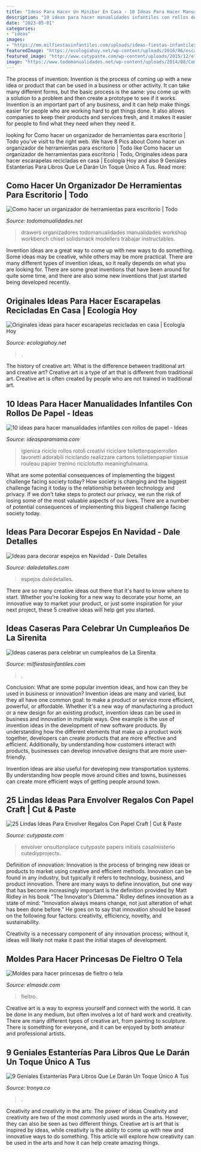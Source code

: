 ```yaml
---
title: "Ideas Para Hacer Un Minibar En Casa - 10 Ideas Para Hacer Manualidades Infantiles Con Rollos De Papel"
description: "10 ideas para hacer manualidades infantiles con rollos de papel"
date: "2023-05-01"
categories:
- "ideas"
images:
- "https://mm.milfiestasinfantiles.com/uploads/ideas-fiestas-infantiles/cumpleanos-la-sirenita-casero.jpg"
featuredImage: "https://ecologiahoy.net/wp-content/uploads/2016/06/escarapelas...-027.jpg"
featured_image: "http://www.cutypaste.com/wp-content/uploads/2015/12/efe31129ef61a10e93cccc9b41504c2e.jpg"
image: "https://www.todomanualidades.net/wp-content/uploads/2014/08/Como-hacer-un-organizador-de-herramientas-introd.jpg"
---
```



The process of invention:
Invention is the process of coming up with a new idea or product that can be used in a business or other activity. It can take many different forms, but the basic process is the same: you come up with a solution to a problem and then create a prototype to see if it works.
Invention is an important part of any business, and it can help make things easier for people who are working hard to get things done. It also allows companies to keep their products and services fresh, and it makes it easier for people to find what they need when they need it.

	

		
looking for Como hacer un organizador de herramientas para escritorio | Todo you've visit to the right web. We have 8 Pics about Como hacer un organizador de herramientas para escritorio | Todo like Como hacer un organizador de herramientas para escritorio | Todo, Originales ideas para hacer escarapelas recicladas en casa | Ecología Hoy and also 9 Geniales Estanterías Para Libros Que Le Darán Un Toque Único A Tus. Read more:
		
    
## Como Hacer Un Organizador De Herramientas Para Escritorio | Todo

<img loading=lazy src="https://www.todomanualidades.net/wp-content/uploads/2014/08/Como-hacer-un-organizador-de-herramientas-introd.jpg" onerror="this.onerror=null;this.src='https://tse2.mm.bing.net/th?id=OIP.rwPZIURSN1Ct1YEyCMG4sgHaE7&amp;pid=15.1';" alt="Como hacer un organizador de herramientas para escritorio | Todo">

_Source: todomanualidades.net_

>drawers organizadores todomanualidades manualidades workshop workbench chisel solidsmack modellers trabajar instructables. 

	

Invention ideas are a great way to come up with new ways to do something. Some ideas may be creative, while others may be more practical. There are many different types of invention ideas, so it really depends on what you are looking for. There are some great inventions that have been around for quite some time, and there are also some new inventions that just started being developed recently.

    
## Originales Ideas Para Hacer Escarapelas Recicladas En Casa | Ecología Hoy

<img loading=lazy src="https://ecologiahoy.net/wp-content/uploads/2016/06/escarapelas...-027.jpg" onerror="this.onerror=null;this.src='https://tse2.mm.bing.net/th?id=OIP.OPoewPScBOqgg1ouoPRixgHaJ3&amp;pid=15.1';" alt="Originales ideas para hacer escarapelas recicladas en casa | Ecología Hoy">

_Source: ecologiahoy.net_

>. 

	

The history of creative art: What is the difference between traditional art and creative art?
Creative art is a type of art that is different from traditional art. Creative art is often created by people who are not trained in traditional art.

    
## 10 Ideas Para Hacer Manualidades Infantiles Con Rollos De Papel - Ideas

<img loading=lazy src="https://www.ideasparamama.com/wp-content/uploads/2016/06/tren.jpg" onerror="this.onerror=null;this.src='https://tse4.mm.bing.net/th?id=OIP.L6LpdFIV1-Dx0Cwmn7wYuQHaKP&amp;pid=15.1';" alt="10 ideas para hacer manualidades infantiles con rollos de papel - Ideas">

_Source: ideasparamama.com_

>igienica riciclo rollos rotoli creativi riciclare toilettenpapierrollen lavoretti adorabili riciclando realizzare cartons toilettenpapier tissue rouleau papier trenino riciclotutto meaningfulmama. 

	

What are some potential consequences of implementing the biggest challenge facing society today?
How society is changing and the biggest challenge facing it today is the relationship between technology and privacy. If we don't take steps to protect our privacy, we run the risk of losing some of the most valuable aspects of our lives. There are a number of potential consequences of implementing this biggest challenge facing society today.

    
## Ideas Para Decorar Espejos En Navidad - Dale Detalles

<img loading=lazy src="https://i2.wp.com/www.daledetalles.com/wp-content/uploads/2017/11/decorar-espejos-en-navidad.jpg?resize=550%2C736" onerror="this.onerror=null;this.src='https://tse1.mm.bing.net/th?id=OIP.1HQ3sdW2uL0kTfrCiyTlHgHaJ6&amp;pid=15.1';" alt="Ideas para decorar espejos en Navidad - Dale Detalles">

_Source: daledetalles.com_

>espejos daledetalles. 

	

There are so many creative ideas out there that it's hard to know where to start. Whether you're looking for a new way to decorate your home, an innovative way to market your product, or just some inspiration for your next project, these 5 creative ideas will help get you started.

    
## Ideas Caseras Para Celebrar Un Cumpleaños De La Sirenita

<img loading=lazy src="https://mm.milfiestasinfantiles.com/uploads/ideas-fiestas-infantiles/cumpleanos-la-sirenita-casero.jpg" onerror="this.onerror=null;this.src='https://tse3.mm.bing.net/th?id=OIP.5x5uh01nqNnCRa7EkXFlrAHaKY&amp;pid=15.1';" alt="Ideas caseras para celebrar un cumpleaños de La Sirenita">

_Source: milfiestasinfantiles.com_

>. 

	

Conclusion: What are some popular invention ideas, and how can they be used in business or innovation?
Invention ideas are many and varied, but they all have one common goal: to make a product or service more efficient, powerful, or affordable. Whether it's a new way of manufacturing a product or a new design for an existing product, invention ideas can be used in business and innovation in multiple ways.
One example is the use of invention ideas in the development of new software products. By understanding how the different elements that make up a product work together, developers can create products that are more effective and efficient. Additionally, by understanding how customers interact with products, businesses can develop innovative designs that are more user-friendly.

Invention ideas are also useful for developing new transportation systems. By understanding how people move around cities and towns, businesses can create more efficient ways of getting people around town.

    
## 25 Lindas Ideas Para Envolver Regalos Con Papel Craft | Cut &amp; Paste

<img loading=lazy src="http://www.cutypaste.com/wp-content/uploads/2015/12/efe31129ef61a10e93cccc9b41504c2e.jpg" onerror="this.onerror=null;this.src='https://tse1.mm.bing.net/th?id=OIP.CX1MMfqg4DXum3TUYG2TqwHaLH&amp;pid=15.1';" alt="25 Lindas Ideas Para Envolver Regalos Con Papel Craft | Cut &amp; Paste">

_Source: cutypaste.com_

>envolver onsuttonplace cutypaste papers initials casalmisterio cutediyprojects. 

	

Definition of innovation:
Innovation is the process of bringing new ideas or products to market using creative and efficient methods. Innovation can be found in any industry, but typically it refers to technology, business, and product innovation.
There are many ways to define innovation, but one way that has become increasingly important is the definition provided by Matt Ridley in his book "The Innovator's Dilemma." Ridley defines innovation as a state of mind: "Innovation always means change, not just alteration of what has been done before." He goes on to say that innovation should be based on the following four factors: creativity, efficiency, novelty, and sustainability.

Creativity is a necessary component of any innovation process; without it, ideas will likely not make it past the initial stages of development.

    
## Moldes Para Hacer Princesas De Fieltro O Tela

<img loading=lazy src="http://elmasde.com/wp-content/uploads/2015/11/Moldes-para-hacer-princesas-de-fieltro-o-tela04-683x1024.jpg" onerror="this.onerror=null;this.src='https://tse3.mm.bing.net/th?id=OIP.JRRtmqxXgNBne25_n7zTgwHaLG&amp;pid=15.1';" alt="Moldes para hacer princesas de fieltro o tela">

_Source: elmasde.com_

>fieltro. 

	

Creative art is a way to express yourself and connect with the world. It can be done in any medium, but often involves a lot of hard work and creativity. There are many different types of creative art, from painting to sculpture. There is something for everyone, and it can be enjoyed by both amateur and professional artists.

    
## 9 Geniales Estanterías Para Libros Que Le Darán Un Toque Único A Tus

<img loading=lazy src="https://www.tronya.co/wp-content/uploads/2016/05/Estanterias-para-libros-7-768x512.jpg" onerror="this.onerror=null;this.src='https://tse3.mm.bing.net/th?id=OIP.LH9rcnc5Khl9VP3UZOd09wHaE8&amp;pid=15.1';" alt="9 Geniales Estanterías Para Libros Que Le Darán Un Toque Único A Tus">

_Source: tronya.co_

>. 

	

Creativity and creativity in the arts: The power of ideas
Creativity and creativity are two of the most commonly used words in the arts. However, they can also be seen as two different things. Creative art is art that is inspired by ideas, while creativity is the ability to come up with new and innovative ways to do something. This article will explore how creativity can be used in the arts and how it can help create amazing things.

